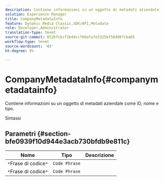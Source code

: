 ```yaml
---
description: Contiene informazioni su un oggetto di metadati aziendale come ID, nome e tipo.
solution: Experience Manager
title: CompanyMetadataInfo
feature: Dynamic Media Classic,SDK/API,Metadata
role: Developer,Administrator
translation-type: tm+mt
source-git-commit: 052bfcbcf1bd4ccf60afa7e3325bf58dd07cba85
workflow-type: tm+mt
source-wordcount: '43'
ht-degree: 9%

---
```



# CompanyMetadataInfo{#companymetadatainfo}

Contiene informazioni su un oggetto di metadati aziendale come ID, nome e tipo.

Sintassi

## Parametri {#section-bfe0939f10d944e3acb730bfdb9e811c}

| Nome | Tipo | Descrizione |
|---|---|---|
| `*`Frase di codice`*` | `Code Phrase` |  |
| `*`Frase di codice`*` | `Code Phrase` |  |

